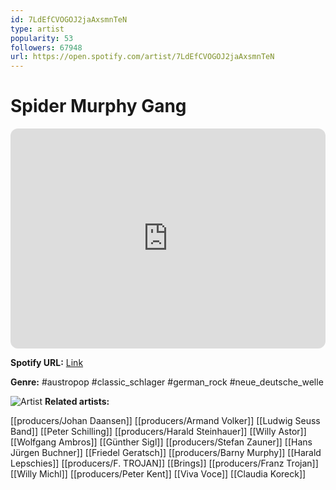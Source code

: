 ```yaml
---
id: 7LdEfCVOGOJ2jaAxsmnTeN
type: artist
popularity: 53
followers: 67948
url: https://open.spotify.com/artist/7LdEfCVOGOJ2jaAxsmnTeN
---
```

# Spider Murphy Gang

<iframe style="border-radius:12px" src="https://open.spotify.com/embed/artist/7LdEfCVOGOJ2jaAxsmnTeN" width="100%" height="352" frameBorder="0" allowfullscreen="" allow="autoplay; clipboard-write; encrypted-media; fullscreen; picture-in-picture" loading="lazy"></iframe>

**Spotify URL:** [Link](https://open.spotify.com/artist/7LdEfCVOGOJ2jaAxsmnTeN)

**Genre:**  #austropop #classic_schlager #german_rock #neue_deutsche_welle

![Artist](https://i.scdn.co/image/ea4331eadf5ead7130e870a20951c90cf9480e88)
**Related artists:**

[[producers/Johan Daansen]]
[[producers/Armand Volker]]
[[Ludwig Seuss Band]]
[[Peter Schilling]]
[[producers/Harald Steinhauer]]
[[Willy Astor]]
[[Wolfgang Ambros]]
[[Günther Sigl]]
[[producers/Stefan Zauner]]
[[Hans Jürgen Buchner]]
[[Friedel Geratsch]]
[[producers/Barny Murphy]]
[[Harald Lepschies]]
[[producers/F. TROJAN]]
[[Brings]]
[[producers/Franz Trojan]]
[[Willy Michl]]
[[producers/Peter Kent]]
[[Viva Voce]]
[[Claudia Koreck]]
